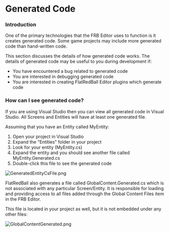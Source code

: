 # Generated Code

### Introduction

One of the primary technologies that the FRB Editor uses to function is it creates generated code. Some game projects may include more generated code than hand-written code.

This section discusses the details of how generated code works. The details of generated code may be useful to you during development if:

* You have encountered a bug related to generated code
* You are interested in debugging generated code
* You are interested in creating FlatRedBall Editor plugins which generate code

### How can I see generated code?

If you are using Visual Studio then you can view all generated code in Visual Studio. All Screens and Entities will have at least one generated file.

Assuming that you have an Entity called MyEntity:

1. Open your project in Visual Studio
2. Expand the "Entities" folder in your project
3. Look for your entity (MyEntity.cs)
4. Expand the entity and you should see another file called MyEntity.Generated.cs
5. Double-click this file to see the generated code

![GeneratedEntityCsFile.png](../.gitbook/assets/migrated\_media-GeneratedEntityCsFile.png)

FlatRedBall also generates a file called GlobalContent.Generated.cs which is not associated with any particular Screen/Entity. It is responsible for loading and providing access to all files added through the Global Content Files item in the FRB Editor.

This file is located in your project as well, but it is not embedded under any other files:

![GlobalContentGenerated.png](../.gitbook/assets/migrated\_media-GlobalContentGenerated.png)
